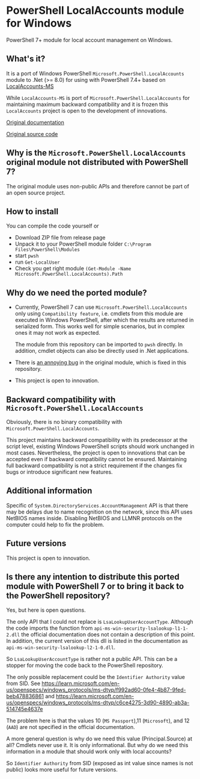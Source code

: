 ﻿# PowerShell LocalAccounts module for Windows

PowerShell 7+ module for local account management on Windows.

## What's it?

It is a port of Windows PowerShell `Microsoft.PowerShell.LocalAccounts` module to .Net (>= 8.0) for using with PowerShell 7.4+ based on [LocalAccounts-MS](https://github.com/iSazonov/LocalAccounts-MS)

While `LocalAccounts-MS` is port of `Microsoft.PowerShell.LocalAccounts` for maintaining maximum backward compatibility and it is frozen this `LocalAccounts` project is open to the development of innovations.

[Original documentation](https://learn.microsoft.com/en-us/powershell/module/microsoft.powershell.localaccounts/?view=powershell-5.1)

[Original source code](https://github.com/PowerShell/PowerShell/tree/master/src/Microsoft.PowerShell.LocalAccounts)

## Why is the `Microsoft.PowerShell.LocalAccounts` original module not distributed with PowerShell 7?

The original module uses non-public APIs and therefore cannot be part of an open source project.

## How to install

 You can compile the code yourself or

- Download ZIP file from release page
- Unpack it to your PowerShell module folder `C:\Program Files\PowerShell\Modules`
- start `pwsh`
- run `Get-LocalUser`
- Check you get right module `(Get-Module -Name Microsoft.PowerShell.LocalAccounts).Path`

## Why do we need the ported module?

- Currently, PowerShell 7 can use `Microsoft.PowerShell.LocalAccounts` only using `Compatibility feature`,
  i.e. cmdlets from this module are executed in Windows PowerShell, after which the results are returned in serialized form.
  This works well for simple scenarios, but in complex ones it may not work as expected.

  The module from this repository can be imported to `pwsh` directly. In addition, cmdlet objects can also be directly used in .Net applications.

- There is [an annoying bug](https://github.com/PowerShell/PowerShell/issues/2996) in the original module, which is fixed in this repository.

- This project is open to innovation.

## Backward compatibility with `Microsoft.PowerShell.LocalAccounts`

Obviously, there is no binary compatibility with `Microsoft.PowerShell.LocalAccounts`.

This project maintains backward compatibility with its predecessor at the script level, existing Windows PowerShell scripts should work unchanged in most cases. Nevertheless, the project is open to innovations that can be accepted even if backward compatibility cannot be ensured. Maintaining full backward compatibility is not a strict requirement if the changes fix bugs or introduce significant new features.

## Additional information

Specific of `System.DirectoryServices.AccountManagement` API is that there may be delays due to name recognition on the network, since this API uses NetBIOS names inside. Disabling NetBIOS and LLMNR protocols on the computer could help to fix the problem.

## Future versions

This project is open to innovation.

## Is there any intention to distribute this ported module with PowerShell 7 or to bring it back to the PowerShell repository?

 Yes, but here is open questions.

 The only API that I could not replace is `LsaLookupUserAccountType`.
 Although the code imports the function from `api-ms-win-security-lsalookup-l1-1-2.dll` the official documentation does not contain a description of this point.
 In addition, the current version of this dll is listed in the documentation as `api-ms-win-security-lsalookup-l2-1-0.dll`.

 So `LsaLookupUserAccountType` is rather not a public API. This can be a stopper for moving the code back to the PowerShell repository.

 The only possible replacement could be the `Identifier Authority` value from SID.
 See https://learn.microsoft.com/en-us/openspecs/windows_protocols/ms-dtyp/f992ad60-0fe4-4b87-9fed-beb478836861
 and https://learn.microsoft.com/en-us/openspecs/windows_protocols/ms-dtyp/c6ce4275-3d90-4890-ab3a-514745e4637e

 The problem here is that the values 10 (`MS Passport`),11 (`Microsoft`), and 12 (`AAD`) are not specified in the official documentation.

 A more general question is why do we need this value (Principal.Source) at all?
 Cmdlets never use it. It is only informational. But why do we need this information in a module that should work only with local accounts?

 So `Identifier Authority` from SID (exposed as int value since names is not public) looks more useful for future versions.

